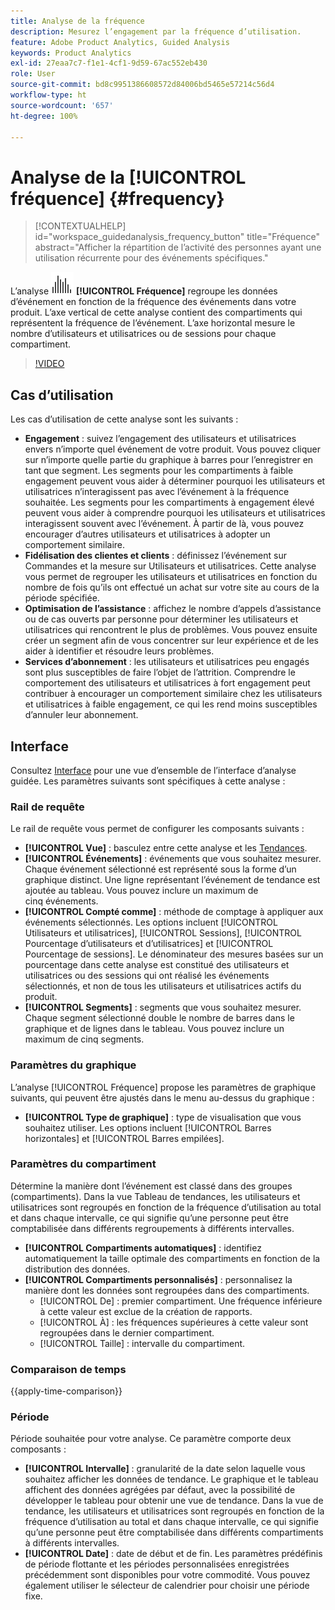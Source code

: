 ```yaml
---
title: Analyse de la fréquence
description: Mesurez l’engagement par la fréquence d’utilisation.
feature: Adobe Product Analytics, Guided Analysis
keywords: Product Analytics
exl-id: 27eaa7c7-f1e1-4cf1-9d59-67ac552eb430
role: User
source-git-commit: bd8c9951386608572d84006bd5465e57214c56d4
workflow-type: ht
source-wordcount: '657'
ht-degree: 100%

---
```


# Analyse de la [!UICONTROL fréquence] {#frequency}

<!-- markdownlint-disable MD034 -->

>[!CONTEXTUALHELP]
>id="workspace_guidedanalysis_frequency_button"
>title="Fréquence"
>abstract="Afficher la répartition de l’activité des personnes ayant une utilisation récurrente pour des événements spécifiques."

<!-- markdownlint-enable MD034 -->

L’analyse ![Fréquence](/help/assets/icons/Histogram.svg) **[!UICONTROL Fréquence]** regroupe les données d’événement en fonction de la fréquence des événements dans votre produit. L’axe vertical de cette analyse contient des compartiments qui représentent la fréquence de l’événement. L’axe horizontal mesure le nombre d’utilisateurs et utilisatrices ou de sessions pour chaque compartiment.

>[!VIDEO](https://video.tv.adobe.com/v/3428089/?quality=12&learn=on)

## Cas d’utilisation

Les cas d’utilisation de cette analyse sont les suivants :

* **Engagement** : suivez l’engagement des utilisateurs et utilisatrices envers n’importe quel événement de votre produit. Vous pouvez cliquer sur n’importe quelle partie du graphique à barres pour l’enregistrer en tant que segment. Les segments pour les compartiments à faible engagement peuvent vous aider à déterminer pourquoi les utilisateurs et utilisatrices n’interagissent pas avec l’événement à la fréquence souhaitée. Les segments pour les compartiments à engagement élevé peuvent vous aider à comprendre pourquoi les utilisateurs et utilisatrices interagissent souvent avec l’événement. À partir de là, vous pouvez encourager d’autres utilisateurs et utilisatrices à adopter un comportement similaire.
* **Fidélisation des clientes et clients** : définissez l’événement sur Commandes et la mesure sur Utilisateurs et utilisatrices. Cette analyse vous permet de regrouper les utilisateurs et utilisatrices en fonction du nombre de fois qu’ils ont effectué un achat sur votre site au cours de la période spécifiée.
* **Optimisation de l’assistance** : affichez le nombre d’appels d’assistance ou de cas ouverts par personne pour déterminer les utilisateurs et utilisatrices qui rencontrent le plus de problèmes. Vous pouvez ensuite créer un segment afin de vous concentrer sur leur expérience et de les aider à identifier et résoudre leurs problèmes.
* **Services d’abonnement** : les utilisateurs et utilisatrices peu engagés sont plus susceptibles de faire l’objet de l’attrition. Comprendre le comportement des utilisateurs et utilisatrices à fort engagement peut contribuer à encourager un comportement similaire chez les utilisateurs et utilisatrices à faible engagement, ce qui les rend moins susceptibles d’annuler leur abonnement.

## Interface

Consultez [Interface](../overview.md#interface) pour une vue d’ensemble de l’interface d’analyse guidée. Les paramètres suivants sont spécifiques à cette analyse :

### Rail de requête

Le rail de requête vous permet de configurer les composants suivants :

* **[!UICONTROL Vue]** : basculez entre cette analyse et les [Tendances](trends.md).
* **[!UICONTROL Événements]** : événements que vous souhaitez mesurer. Chaque événement sélectionné est représenté sous la forme d’un graphique distinct. Une ligne représentant l’événement de tendance est ajoutée au tableau. Vous pouvez inclure un maximum de cinq événements.
* **[!UICONTROL Compté comme]** : méthode de comptage à appliquer aux événements sélectionnés. Les options incluent [!UICONTROL Utilisateurs et utilisatrices], [!UICONTROL Sessions], [!UICONTROL Pourcentage d’utilisateurs et d’utilisatrices] et [!UICONTROL Pourcentage de sessions]. Le dénominateur des mesures basées sur un pourcentage dans cette analyse est constitué des utilisateurs et utilisatrices ou des sessions qui ont réalisé les événements sélectionnés, et non de tous les utilisateurs et utilisatrices actifs du produit.
* **[!UICONTROL Segments]** : segments que vous souhaitez mesurer. Chaque segment sélectionné double le nombre de barres dans le graphique et de lignes dans le tableau. Vous pouvez inclure un maximum de cinq segments.

### Paramètres du graphique

L’analyse [!UICONTROL Fréquence] propose les paramètres de graphique suivants, qui peuvent être ajustés dans le menu au-dessus du graphique :

* **[!UICONTROL Type de graphique]** : type de visualisation que vous souhaitez utiliser. Les options incluent [!UICONTROL Barres horizontales] et [!UICONTROL Barres empilées].

### Paramètres du compartiment

Détermine la manière dont l’événement est classé dans des groupes (compartiments). Dans la vue Tableau de tendances, les utilisateurs et utilisatrices sont regroupés en fonction de la fréquence d’utilisation au total et dans chaque intervalle, ce qui signifie qu’une personne peut être comptabilisée dans différents regroupements à différents intervalles.

* **[!UICONTROL Compartiments automatiques]** : identifiez automatiquement la taille optimale des compartiments en fonction de la distribution des données.
* **[!UICONTROL Compartiments personnalisés]** : personnalisez la manière dont les données sont regroupées dans des compartiments.
   * [!UICONTROL De] : premier compartiment. Une fréquence inférieure à cette valeur est exclue de la création de rapports.
   * [!UICONTROL À] : les fréquences supérieures à cette valeur sont regroupées dans le dernier compartiment.
   * [!UICONTROL Taille] : intervalle du compartiment.

### Comparaison de temps

{{apply-time-comparison}}

### Période

Période souhaitée pour votre analyse. Ce paramètre comporte deux composants :

* **[!UICONTROL Intervalle]** : granularité de la date selon laquelle vous souhaitez afficher les données de tendance. Le graphique et le tableau affichent des données agrégées par défaut, avec la possibilité de développer le tableau pour obtenir une vue de tendance. Dans la vue de tendance, les utilisateurs et utilisatrices sont regroupés en fonction de la fréquence d’utilisation au total et dans chaque intervalle, ce qui signifie qu’une personne peut être comptabilisée dans différents compartiments à différents intervalles.
* **[!UICONTROL Date]** : date de début et de fin. Les paramètres prédéfinis de période flottante et les périodes personnalisées enregistrées précédemment sont disponibles pour votre commodité. Vous pouvez également utiliser le sélecteur de calendrier pour choisir une période fixe.


<!--
## Example

See below foran example of the analysis.

![Frequency](../assets/frequency.png)

-->
